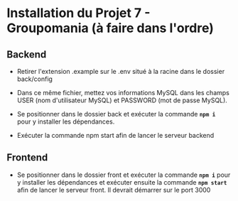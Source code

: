 # Installation du Projet 7 - Groupomania (à faire dans l'ordre)

## Backend

- Retirer l'extension .example sur le .env situé à la racine dans le dossier back/config

- Dans ce même fichier, mettez vos informations MySQL dans les champs USER (nom d'utilisateur MySQL) et PASSWORD (mot de passe MySQL). 

- Se positionner dans le dossier back et exécuter la commande **`npm i`** pour y installer les dépendances.

- Exécuter la commande npm start afin de lancer le serveur backend

## Frontend

- Se positionner dans le dossier front et exécuter la commande **`npm i`** pour y installer les dépendances et exécuter ensuite la commande **`npm start`** afin de lancer le serveur front. Il devrait démarrer sur le port 3000